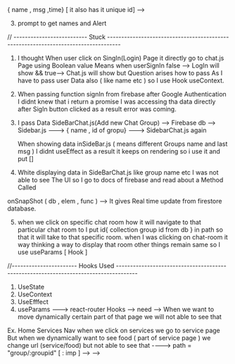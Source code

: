 <!-- # Getting Started with Create React App

This project was bootstrapped with [Create React App](https://github.com/facebook/create-react-app).

## Available Scripts

In the project directory, you can run:

### `npm start`

Runs the app in the development mode.\
Open [http://localhost:3000](http://localhost:3000) to view it in your browser.

The page will reload when you make changes.\
You may also see any lint errors in the console.

### `npm test`

Launches the test runner in the interactive watch mode.\
See the section about [running tests](https://facebook.github.io/create-react-app/docs/running-tests) for more information.

### `npm run build`

Builds the app for production to the `build` folder.\
It correctly bundles React in production mode and optimizes the build for the best performance.

The build is minified and the filenames include the hashes.\
Your app is ready to be deployed!

See the section about [deployment](https://facebook.github.io/create-react-app/docs/deployment) for more information.

### `npm run eject`

**Note: this is a one-way operation. Once you `eject`, you can't go back!**

If you aren't satisfied with the build tool and configuration choices, you can `eject` at any time. This command will remove the single build dependency from your project.

Instead, it will copy all the configuration files and the transitive dependencies (webpack, Babel, ESLint, etc) right into your project so you have full control over them. All of the commands except `eject` will still work, but they will point to the copied scripts so you can tweak them. At this point you're on your own.

You don't have to ever use `eject`. The curated feature set is suitable for small and middle deployments, and you shouldn't feel obligated to use this feature. However we understand that this tool wouldn't be useful if you couldn't customize it when you are ready for it.

## Learn More

You can learn more in the [Create React App documentation](https://facebook.github.io/create-react-app/docs/getting-started).

To learn React, check out the [React documentation](https://reactjs.org/).

### Code Splitting

This section has moved here: [https://facebook.github.io/create-react-app/docs/code-splitting](https://facebook.github.io/create-react-app/docs/code-splitting)

### Analyzing the Bundle Size

This section has moved here: [https://facebook.github.io/create-react-app/docs/analyzing-the-bundle-size](https://facebook.github.io/create-react-app/docs/analyzing-the-bundle-size)

### Making a Progressive Web App

This section has moved here: [https://facebook.github.io/create-react-app/docs/making-a-progressive-web-app](https://facebook.github.io/create-react-app/docs/making-a-progressive-web-app)

### Advanced Configuration

This section has moved here: [https://facebook.github.io/create-react-app/docs/advanced-configuration](https://facebook.github.io/create-react-app/docs/advanced-configuration)

### Deployment

This section has moved here: [https://facebook.github.io/create-react-app/docs/deployment](https://facebook.github.io/create-react-app/docs/deployment)

### `npm run build` fails to minify

This section has moved here: [https://facebook.github.io/create-react-app/docs/troubleshooting#npm-run-build-fails-to-minify](https://facebook.github.io/create-react-app/docs/troubleshooting#npm-run-build-fails-to-minify) -->

<!-- 1. Install Firebase in Project then create DatBase , Authentication , see code in docs in paste in code in file firebase.js 
( 1st letter small to make it different from   frontend to user)

2. in database create collection name group {it has is id } create Sub Collection --> { name , msg ,time} [ it also has it unique id] -->

3. prompt to get names and Alert

// -------------------------- Stuck -----------------------------------------------------------------------------------

1. I thought When user click on SingIn(Login) Page it directly go to chat.js Page using Boolean value
    Means when userSignIn false --> LogIn will show && true--> Chat.js will show
    but Question arises how to pass As I have to pass user Data also ( like name etc ) so I use Hook useContext.

2. When passing function signIn from firebase after Google Authentication I didnt knew that i return a promise 
   I was accessing tha data directly after SigIn button clicked as a result error was coming.

3. I pass Data SideBarChat.js(Add new Chat Group) --> Firebase db --> Sidebar.js ---> { name , id of gropu} ---> SidebarChat.js again

   When showing data inSideBar.js ( means different Groups name and last msg ) I didnt useEffect as a result it keeps on rendering so i use it and put [] 

4. White displaying data in SideBarChat.js like group name etc I was not able to see The UI so I go to docs of firebase and read about a Method Called

onSnapShot ( db , elem , func ) --> It gives Real time update from firestore database. 

5. when we click on specific chat room how it will navigate to that particular chat room to I put id{ collection group id from db } in path so that it will take to that
specific room. when I was clicking on chat-room it way thinking a way to display that room other things remain same so I use useParams [ Hook ]

//-----------------------   Hooks Used -------------------------------------------------------------------------------------

1. UseState
2. UseContext
3. UseEfffect
4. useParams  ---> react-router Hooks --> need -->  When we want to move dynamically certain part of that page we will not able to see that

Ex. Home Services Nav when we click on services we go to service page But when we dynamically want to see food ( part of service page ) we change url (service/food) but
not able to see that ----> path = "group/:groupid" [ : imp ] --> -->
 































